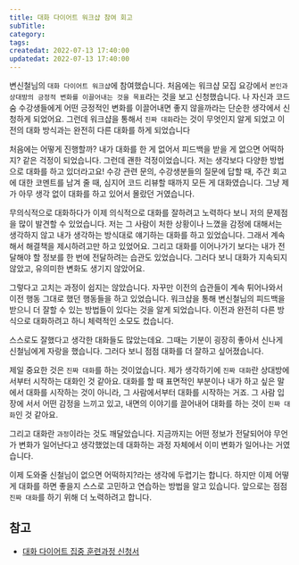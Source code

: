 ```yaml
---
title: 대화 다이어트 워크샵 참여 회고
subTitle:
category:
tags:
createdat: 2022-07-13 17:40:00
updatedat: 2022-07-13 17:40:00
---
```


변신철님의 `대화 다이어트 워크샵`에 참여했습니다. 처음에는 워크샵 모집 요강에서 
`본인과 상대방의 긍정적 변화를 이끌어내는 것을 목표`라는 것을 보고 신청했습니다.
나 자신과 코드숨 수강생들에게 어떤 긍정적인
변화를 이끌어내면 좋지 않을까라는 단순한 생각에서 신청하게 되었어요. 그런데
워크샵을 통해서 `진짜 대화`라는 것이 무엇인지 알게 되었고 이전의 대화 방식과는
완전히 다른 대화를 하게 되었습니다  

처음에는 어떻게 진행할까? 내가 대화를 한 게 없어서 피드백을 받을 게 없으면
어떡하지? 같은 걱정이 되었습니다. 그런데 괜한 걱정이었습니다. 저는 생각보다
다양한 방법으로 대화를 하고 있더라고요!
수강 관련 문의, 수강생분들의 질문에 답할 때, 주간 회고에 대한 코멘트를 남겨 줄
때, 심지어 코드 리뷰할 때까지 모든 게 대화였습니다. 그냥 제가 아무 생각 없이
대화를 하고 있어서 몰랐던 거였습니다.  

무의식적으로 대화하다가 이제 의식적으로 대화를 잘하려고 노력하다 보니 저의
문제점을 많이 발견할 수 있었습니다. 저는 그 사람이 처한 상황이나 느꼈을 감정에
대해서는 생각하지 않고 내가 생각하는 방식대로 얘기하는 대화를 하고 있었습니다.
그래서 계속해서 해결책을 제시하려고만 하고 있었어요. 그리고 대화를 이어나가기
보다는 내가 전달해야 할 정보를 한 번에 전달하려는 습관도 있었습니다. 그러다 보니
대화가 지속되지 않았고, 유의미한 변화도 생기지 않았어요.  

그렇다고 고치는 과정이 쉽지는 않았습니다. 자꾸만 이전의 습관들이 계속 튀어나와서
이전 행동 그대로 했던 행동들을 하고 있었습니다. 워크샵을 통해 변신철님의
피드백을 받으니 더 잘할 수 있는 방법들이 있다는 것을 알게 되었습니다. 이전과 완전히 다른 방식으로 대화하려고 하니 체력적인 소모도
컸습니다.  

스스로도 잘했다고 생각한 대화들도 많았는데요. 그때는 기분이 굉장히 좋아서 신나게 신철님에게 자랑을
했습니다. 그러다 보니 점점 대화를 더 잘하고 싶어졌습니다.  

제일 중요한 것은 `진짜 대화`를 하는 것이었습니다. 제가 생각하기에 `진짜 대화`란
상대방에서부터 시작하는 대화인 것 같아요. 대화를 할 때 표면적인 부분이나 내가
하고 싶은 말에서 대화를 시작하는 것이 아니라, 그 사람에서부터 대화를
시작하는 거죠. 그 사람 입장에 서서 어떤 감정을 느끼고 있고, 내면의 이야기를
끌어내어 대화를 하는 것이 `진짜 대화`인 것 같아요.  

그리고 대화란 `과정`이라는 것도 깨달았습니다. 지금까지는 어떤 정보가 전달되어야 무언가
변화가 일어난다고 생각했었는데 대화하는 과정 자체에서 이미 변화가 일어나는
거였습니다.  

이제 도와줄 신철님이 없으면 어떡하지?라는 생각에 두렵기는 합니다. 하지만 이제 어떻게 대화를
하면 좋을지 스스로 고민하고 연습하는 방법을 알고 있습니다. 앞으로는 점점 `진짜 대화`를 하기
위해 더 노력하려고 합니다.

## 참고

* [대화 다이어트 집중 훈련과정 신청서](https://docs.google.com/forms/d/e/1FAIpQLSf-bSXIaif-1SjBsNdHzdYF5tBlrwwpv8C9aPaRJ6l00I_LqA/viewform)
